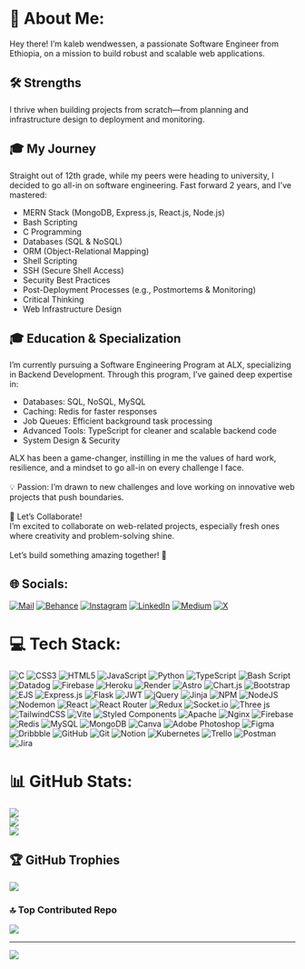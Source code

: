# 💫 About Me:
Hey there! I’m kaleb wendwessen, a passionate Software Engineer from Ethiopia, on a mission to build robust and scalable web applications.
## 🛠️ Strengths
I thrive when building projects from scratch—from planning and infrastructure design to deployment and monitoring.<br>
## 🎓 My Journey
Straight out of 12th grade, while my peers were heading to university, I decided to go all-in on software engineering. Fast forward 2 years, and I’ve mastered:<br>
* MERN Stack (MongoDB, Express.js, React.js, Node.js)<br>
* Bash Scripting<br>
* C Programming<br>
* Databases (SQL & NoSQL)<br>
* ORM (Object-Relational Mapping)<br>
* Shell Scripting<br>
* SSH (Secure Shell Access)<br>
* Security Best Practices<br>
* Post-Deployment Processes (e.g., Postmortems & Monitoring)<br>
* Critical Thinking<br>
* Web Infrastructure Design<br>
## 🎓 Education & Specialization 
I’m currently pursuing a Software Engineering Program at ALX, specializing in Backend Development. Through this program, I’ve gained deep expertise in:<br>
- Databases: SQL, NoSQL, MySQL<br>
- Caching: Redis for faster responses<br>
- Job Queues: Efficient background task processing<br>
- Advanced Tools: TypeScript for cleaner and scalable backend code<br>
- System Design & Security<br>
<p> ALX has been a game-changer, instilling in me the values of hard work, resilience, and a mindset to go all-in on every challenge I face.<br><br>💡 Passion: I’m drawn to new challenges and love working on innovative web projects that push boundaries.<br><br>🤝 Let’s Collaborate!<br>I’m excited to collaborate on web-related projects, especially fresh ones where creativity and problem-solving shine.<br><br>Let’s build something amazing together! 🌟</p>


## 🌐 Socials:
[![Mail](https://img.shields.io/badge/Email-light)](kalebwendwessen@gmail.com.) [![Behance](https://img.shields.io/badge/Behance-1769ff?logo=behance&logoColor=white)](https://behance.net/kalebwendwessen) [![Instagram](https://img.shields.io/badge/Instagram-%23E4405F.svg?logo=Instagram&logoColor=white)](https://instagram.com/kalebleo4) [![LinkedIn](https://img.shields.io/badge/LinkedIn-%230077B5.svg?logo=linkedin&logoColor=white)](https://linkedin.com/in/kaleb-wendwessen) [![Medium](https://img.shields.io/badge/Medium-12100E?logo=medium&logoColor=white)](https://medium.com/@kalebwendwessen) [![X](https://img.shields.io/badge/X-black.svg?logo=X&logoColor=white)](https://x.com/kalebleonileo)

# 💻 Tech Stack:
![C](https://img.shields.io/badge/c-%2300599C.svg?style=for-the-badge&logo=c&logoColor=white) ![CSS3](https://img.shields.io/badge/css3-%231572B6.svg?style=for-the-badge&logo=css3&logoColor=white) ![HTML5](https://img.shields.io/badge/html5-%23E34F26.svg?style=for-the-badge&logo=html5&logoColor=white) ![JavaScript](https://img.shields.io/badge/javascript-%23323330.svg?style=for-the-badge&logo=javascript&logoColor=%23F7DF1E) ![Python](https://img.shields.io/badge/python-3670A0?style=for-the-badge&logo=python&logoColor=ffdd54) ![TypeScript](https://img.shields.io/badge/typescript-%23007ACC.svg?style=for-the-badge&logo=typescript&logoColor=white) ![Bash Script](https://img.shields.io/badge/bash_script-%23121011.svg?style=for-the-badge&logo=gnu-bash&logoColor=white) ![Datadog](https://img.shields.io/badge/datadog-%23632CA6.svg?style=for-the-badge&logo=datadog&logoColor=white) ![Firebase](https://img.shields.io/badge/firebase-%23039BE5.svg?style=for-the-badge&logo=firebase) ![Heroku](https://img.shields.io/badge/heroku-%23430098.svg?style=for-the-badge&logo=heroku&logoColor=white) ![Render](https://img.shields.io/badge/Render-%46E3B7.svg?style=for-the-badge&logo=render&logoColor=white) ![Astro](https://img.shields.io/badge/astro-%232C2052.svg?style=for-the-badge&logo=astro&logoColor=white) ![Chart.js](https://img.shields.io/badge/chart.js-F5788D.svg?style=for-the-badge&logo=chart.js&logoColor=white) ![Bootstrap](https://img.shields.io/badge/bootstrap-%238511FA.svg?style=for-the-badge&logo=bootstrap&logoColor=white) ![EJS](https://img.shields.io/badge/ejs-%23B4CA65.svg?style=for-the-badge&logo=ejs&logoColor=black) ![Express.js](https://img.shields.io/badge/express.js-%23404d59.svg?style=for-the-badge&logo=express&logoColor=%2361DAFB) ![Flask](https://img.shields.io/badge/flask-%23000.svg?style=for-the-badge&logo=flask&logoColor=white) ![JWT](https://img.shields.io/badge/JWT-black?style=for-the-badge&logo=JSON%20web%20tokens) ![jQuery](https://img.shields.io/badge/jquery-%230769AD.svg?style=for-the-badge&logo=jquery&logoColor=white) ![Jinja](https://img.shields.io/badge/jinja-white.svg?style=for-the-badge&logo=jinja&logoColor=black) ![NPM](https://img.shields.io/badge/NPM-%23CB3837.svg?style=for-the-badge&logo=npm&logoColor=white) ![NodeJS](https://img.shields.io/badge/node.js-6DA55F?style=for-the-badge&logo=node.js&logoColor=white) ![Nodemon](https://img.shields.io/badge/NODEMON-%23323330.svg?style=for-the-badge&logo=nodemon&logoColor=%BBDEAD) ![React](https://img.shields.io/badge/react-%2320232a.svg?style=for-the-badge&logo=react&logoColor=%2361DAFB) ![React Router](https://img.shields.io/badge/React_Router-CA4245?style=for-the-badge&logo=react-router&logoColor=white) ![Redux](https://img.shields.io/badge/redux-%23593d88.svg?style=for-the-badge&logo=redux&logoColor=white) ![Socket.io](https://img.shields.io/badge/Socket.io-black?style=for-the-badge&logo=socket.io&badgeColor=010101) ![Three js](https://img.shields.io/badge/threejs-black?style=for-the-badge&logo=three.js&logoColor=white) ![TailwindCSS](https://img.shields.io/badge/tailwindcss-%2338B2AC.svg?style=for-the-badge&logo=tailwind-css&logoColor=white) ![Vite](https://img.shields.io/badge/vite-%23646CFF.svg?style=for-the-badge&logo=vite&logoColor=white) ![Styled Components](https://img.shields.io/badge/styled--components-DB7093?style=for-the-badge&logo=styled-components&logoColor=white) ![Apache](https://img.shields.io/badge/apache-%23D42029.svg?style=for-the-badge&logo=apache&logoColor=white) ![Nginx](https://img.shields.io/badge/nginx-%23009639.svg?style=for-the-badge&logo=nginx&logoColor=white) ![Firebase](https://img.shields.io/badge/firebase-a08021?style=for-the-badge&logo=firebase&logoColor=ffcd34) ![Redis](https://img.shields.io/badge/redis-%23DD0031.svg?style=for-the-badge&logo=redis&logoColor=white) ![MySQL](https://img.shields.io/badge/mysql-4479A1.svg?style=for-the-badge&logo=mysql&logoColor=white) ![MongoDB](https://img.shields.io/badge/MongoDB-%234ea94b.svg?style=for-the-badge&logo=mongodb&logoColor=white) ![Canva](https://img.shields.io/badge/Canva-%2300C4CC.svg?style=for-the-badge&logo=Canva&logoColor=white) ![Adobe Photoshop](https://img.shields.io/badge/adobe%20photoshop-%2331A8FF.svg?style=for-the-badge&logo=adobe%20photoshop&logoColor=white) ![Figma](https://img.shields.io/badge/figma-%23F24E1E.svg?style=for-the-badge&logo=figma&logoColor=white) ![Dribbble](https://img.shields.io/badge/Dribbble-EA4C89?style=for-the-badge&logo=dribbble&logoColor=white) ![GitHub](https://img.shields.io/badge/github-%23121011.svg?style=for-the-badge&logo=github&logoColor=white) ![Git](https://img.shields.io/badge/git-%23F05033.svg?style=for-the-badge&logo=git&logoColor=white) ![Notion](https://img.shields.io/badge/Notion-%23000000.svg?style=for-the-badge&logo=notion&logoColor=white) ![Kubernetes](https://img.shields.io/badge/kubernetes-%23326ce5.svg?style=for-the-badge&logo=kubernetes&logoColor=white) ![Trello](https://img.shields.io/badge/Trello-%23026AA7.svg?style=for-the-badge&logo=Trello&logoColor=white) ![Postman](https://img.shields.io/badge/Postman-FF6C37?style=for-the-badge&logo=postman&logoColor=white) ![Jira](https://img.shields.io/badge/jira-%230A0FFF.svg?style=for-the-badge&logo=jira&logoColor=white)
# 📊 GitHub Stats:
![](https://github-readme-stats.vercel.app/api?username=leonileo&theme=gotham&hide_border=false&include_all_commits=false&count_private=false)<br/>
![](https://github-readme-streak-stats.herokuapp.com/?user=leonileo&theme=gotham&hide_border=false)<br/>
![](https://github-readme-stats.vercel.app/api/top-langs/?username=leonileo&theme=gotham&hide_border=false&include_all_commits=false&count_private=false&layout=compact)

## 🏆 GitHub Trophies
![](https://github-profile-trophy.vercel.app/?username=leonileo&theme=radical&no-frame=false&no-bg=true&margin-w=4)

### 🔝 Top Contributed Repo
![](https://github-contributor-stats.vercel.app/api?username=leonileo&limit=5&theme=dark&combine_all_yearly_contributions=true)

---
[![](https://visitcount.itsvg.in/api?id=leonileo&icon=3&color=0)](https://visitcount.itsvg.in)

<!-- Proudly created with GPRM ( https://gprm.itsvg.in ) -->
